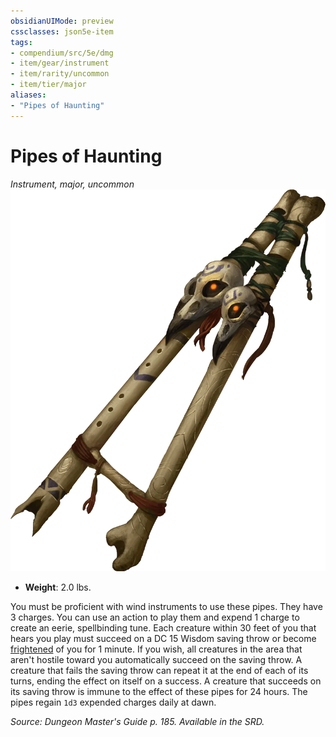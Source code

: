 ```yaml
---
obsidianUIMode: preview
cssclasses: json5e-item
tags:
- compendium/src/5e/dmg
- item/gear/instrument
- item/rarity/uncommon
- item/tier/major
aliases: 
- "Pipes of Haunting"
---
```

# Pipes of Haunting
*Instrument, major, uncommon*  
![](https://raw.githubusercontent.com/5etools-mirror-2/5etools-img/main/items/DMG/Pipes%20of%20Haunting.webp#right)  

- **Weight**: 2.0 lbs.

You must be proficient with wind instruments to use these pipes. They have 3 charges. You can use an action to play them and expend 1 charge to create an eerie, spellbinding tune. Each creature within 30 feet of you that hears you play must succeed on a DC 15 Wisdom saving throw or become [frightened](conditions.md#frightened) of you for 1 minute. If you wish, all creatures in the area that aren't hostile toward you automatically succeed on the saving throw. A creature that fails the saving throw can repeat it at the end of each of its turns, ending the effect on itself on a success. A creature that succeeds on its saving throw is immune to the effect of these pipes for 24 hours. The pipes regain `1d3` expended charges daily at dawn.

*Source: Dungeon Master's Guide p. 185. Available in the SRD.*